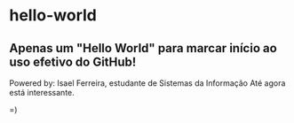 # hello-world 
Apenas um "Hello World" para marcar início ao uso efetivo do GitHub!
--------------------------------------------------------------------
Powered by: Isael Ferreira, estudante de Sistemas da Informação
Até agora está interessante.

=)
